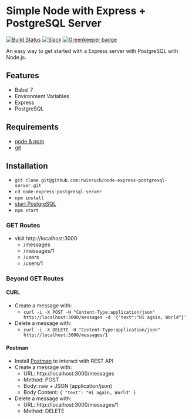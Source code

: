 # Simple Node with Express + PostgreSQL Server

[![Build Status](https://travis-ci.org/rwieruch/node-express-postgresql-server.svg?branch=master)](https://travis-ci.org/rwieruch/node-express-postgresql-server) [![Slack](https://slack-the-road-to-learn-react.wieruch.com/badge.svg)](https://slack-the-road-to-learn-react.wieruch.com/) [![Greenkeeper badge](https://badges.greenkeeper.io/rwieruch/node-express-postgresql-server.svg)](https://greenkeeper.io/)

An easy way to get started with a Express server with PostgreSQL with Node.js.

## Features

* Babel 7
* Environment Variables
* Express
* PostgreSQL

## Requirements

* [node & npm](https://nodejs.org/en/)
* [git](https://www.robinwieruch.de/git-essential-commands/)

## Installation

* `git clone git@github.com:rwieruch/node-express-postgresql-server.git`
* `cd node-express-postgresql-server`
* `npm install`
* [start PostgreSQL](https://www.robinwieruch.de/postgres-express-setup-tutorial/)
* `npm start`

### GET Routes

* visit http://localhost:3000
  * /messages
  * /messages/1
  * /users
  * /users/1

### Beyond GET Routes

#### CURL

* Create a message with:
  * `curl -i -X POST -H "Content-Type:application/json" http://localhost:3000/messages -d '{"text":"Hi again, World"}'`
* Delete a message with:
  * `curl -i -X DELETE -H "Content-Type:application/json" http://localhost:3000/messages/1`

#### Postman

* Install [Postman](https://www.getpostman.com/apps) to interact with REST API
* Create a message with:
  * URL: http://localhost:3000/messages
  * Method: POST
  * Body: raw + JSON (application/json)
  * Body Content: `{ "text": "Hi again, World" }`
* Delete a message with:
  * URL: http://localhost:3000/messages/1
  * Method: DELETE